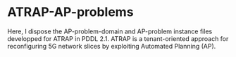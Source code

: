 # ATRAP-AP-problems
Here, I dispose the AP-problem-domain and AP-problem instance files developped for ATRAP in PDDL 2.1. ATRAP is a tenant-oriented approach for reconfiguring 5G network slices by exploiting Automated Planning (AP).
